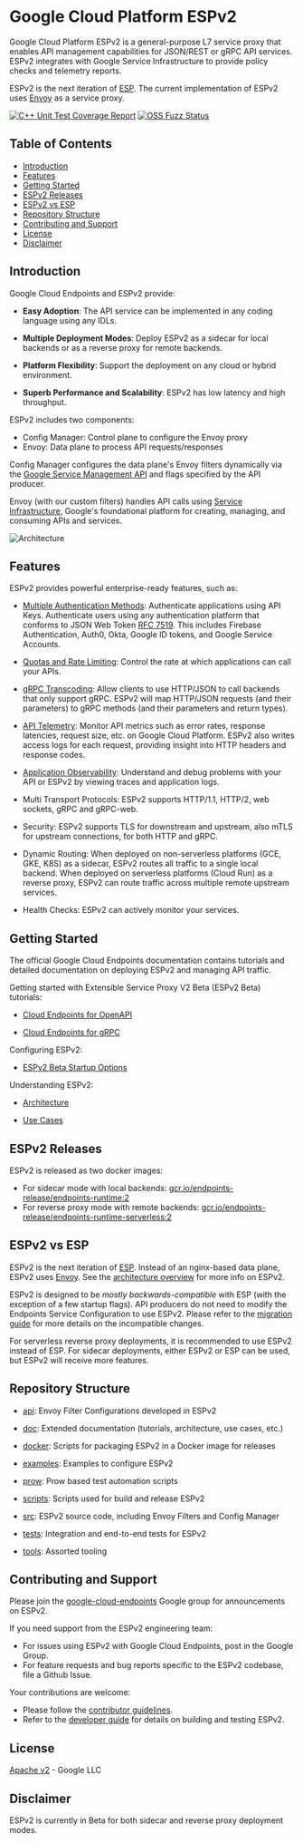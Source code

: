 # Google Cloud Platform ESPv2

Google Cloud Platform ESPv2 is a general-purpose L7 service proxy that enables API management
capabilities for JSON/REST or gRPC API services. ESPv2 integrates with Google Service
Infrastructure to provide policy checks and telemetry reports.

ESPv2 is the next iteration of [ESP](https://github.com/cloudendpoints/esp/).
The current implementation of ESPv2 uses [Envoy](https://www.envoyproxy.io/) as a service proxy.

[![C++ Unit Test Coverage Report](https://img.shields.io/badge/Test%20Coverage-C%2B%2B%20Unit-blue)](https://storage.googleapis.com/esp-v2-coverage/latest/coverage/index.html)
[![OSS Fuzz Status](https://oss-fuzz-build-logs.storage.googleapis.com/badges/esp-v2.svg)](https://bugs.chromium.org/p/oss-fuzz/issues/list?sort=-opened&can=1&q=proj:esp-v2)

## Table of Contents

* [Introduction](#introduction)
* [Features](#features)
* [Getting Started](#getting-started)
* [ESPv2 Releases](#espv2-releases)
* [ESPv2 vs ESP](#espv2-vs-esp)
* [Repository Structure](#repository-structure)
* [Contributing and Support](#contributing-and-support)
* [License](#license)
* [Disclaimer](#disclaimer)

## Introduction

Google Cloud Endpoints and ESPv2 provide:

* **Easy Adoption**: The API service can be implemented in any coding language using any IDLs.

* **Multiple Deployment Modes**: Deploy ESPv2 as a sidecar for local backends or as a reverse proxy for remote backends.

* **Platform Flexibility**: Support the deployment on any cloud or hybrid environment.

* **Superb Performance and Scalability**: ESPv2 has low latency and high throughput.

ESPv2 includes two components:

* Config Manager: Control plane to configure the Envoy proxy
* Envoy: Data plane to process API requests/responses

Config Manager configures the data plane's Envoy filters dynamically via the
[Google Service Management API](https://cloud.google.com/service-infrastructure/docs/service-management/reference/rest/)
and flags specified by the API producer.

Envoy (with our custom filters) handles API calls using [Service Infrastructure](https://cloud.google.com/service-infrastructure/docs/overview),
Google's foundational platform for creating, managing, and consuming APIs and services.

![Architecture](doc/images/architecture.png)

## Features

ESPv2 provides powerful enterprise-ready features, such as:

* [Multiple Authentication Methods](https://cloud.google.com/endpoints/docs/openapi/authentication-method):
Authenticate applications using API Keys. Authenticate users using any authentication platform that conforms
to JSON Web Token [RFC 7519](https://tools.ietf.org/html/rfc7519). This includes Firebase Authentication,
Auth0, Okta, Google ID tokens, and Google Service Accounts.

* [Quotas and Rate Limiting](https://cloud.google.com/endpoints/docs/openapi/quotas-overview):
Control the rate at which applications can call your APIs.

* [gRPC Transcoding](https://cloud.google.com/endpoints/docs/grpc/transcoding):
Allow clients to use HTTP/JSON to call backends that only support gRPC. ESPv2 will map HTTP/JSON requests
(and their parameters) to gRPC methods (and their parameters and return types).

* [API Telemetry](https://cloud.google.com/endpoints/docs/grpc/monitoring-your-api):
Monitor API metrics such as error rates, response latencies, request size, etc. on Google Cloud Platform.
ESPv2 also writes access logs for each request, providing insight into HTTP headers and response codes.

* [Application Observability](https://cloud.google.com/endpoints/docs/grpc/tracing):
Understand and debug problems with your API or ESPv2 by viewing traces and application logs.

* Multi Transport Protocols: ESPv2 supports HTTP/1.1, HTTP/2, web sockets, gRPC and gRPC-web.

* Security: ESPv2 supports TLS for downstream and upstream, also mTLS for upstream connections, for both HTTP and gRPC.

* Dynamic Routing: When deployed on non-serverless platforms (GCE, GKE, K8S) as a sidecar, ESPv2 routes all traffic
to a single local backend. When deployed on serverless platforms (Cloud Run) as a reverse proxy, ESPv2 can route traffic 
across multiple remote upstream services.

* Health Checks: ESPv2 can actively monitor your services.

## Getting Started

The official Google Cloud Endpoints documentation contains tutorials and detailed documentation
on deploying ESPv2 and managing API traffic.

Getting started with Extensible Service Proxy V2 Beta (ESPv2 Beta) tutorials:

* [Cloud Endpoints for OpenAPI](https://cloud.google.com/endpoints/docs/openapi/tutorials)

* [Cloud Endpoints for gRPC](https://cloud.google.com/endpoints/docs/grpc/tutorials)

Configuring ESPv2:

* [ESPv2 Beta Startup Options](https://cloud.google.com/endpoints/docs/openapi/specify-esp-v2-startup-options)

Understanding ESPv2:

* [Architecture](doc/architecture.md)

* [Use Cases](doc/use-cases.md)

## ESPv2 Releases

ESPv2 is released as two docker images:

* For sidecar mode with local backends: [gcr.io/endpoints-release/endpoints-runtime:2](https://gcr.io/endpoints-release/endpoints-runtime:2)
* For reverse proxy mode with remote backends: [gcr.io/endpoints-release/endpoints-runtime-serverless:2](https://gcr.io/endpoints-release/endpoints-runtime-serverless:2)

## ESPv2 vs ESP

ESPv2 is the next iteration of [ESP](https://github.com/cloudendpoints/esp/).
Instead of an nginx-based data plane, ESPv2 uses [Envoy](https://www.envoyproxy.io/).
See the [architecture overview](doc/architecture.md) for more info on ESPv2.

ESPv2 is designed to be *mostly backwards-compatible* with ESP (with the exception of a few startup flags).
API producers do not need to modify the Endpoints Service Configuration to use ESPv2.
Please refer to the [migration guide](https://cloud.google.com/endpoints/docs/grpc/migrate-to-esp-v2)
for more details on the incompatible changes.

For serverless reverse proxy deployments, it is recommended to use ESPv2 instead of ESP.
For sidecar deployments, either ESPv2 or ESP can be used, but ESPv2 will receive more features.

## Repository Structure

* [api](api): Envoy Filter Configurations developed in ESPv2

* [doc](doc): Extended documentation (tutorials, architecture, use cases, etc.)

* [docker](docker): Scripts for packaging ESPv2 in a Docker image for releases

* [examples](examples): Examples to configure ESPv2

* [prow](prow): Prow based test automation scripts

* [scripts](scripts): Scripts used for build and release ESPv2

* [src](src): ESPv2 source code, including Envoy Filters and Config Manager

* [tests](tests): Integration and end-to-end tests for ESPv2

* [tools](third_party/tools): Assorted tooling

## Contributing and Support

Please join the [google-cloud-endpoints](https://groups.google.com/forum/#!forum/google-cloud-endpoints)
Google group for announcements on ESPv2.

If you need support from the ESPv2 engineering team:

* For issues using ESPv2 with Google Cloud Endpoints, post in the Google Group.
* For feature requests and bug reports specific to the ESPv2 codebase, file a Github Issue.

Your contributions are welcome:

* Please follow the [contributor guidelines](CONTRIBUTING.md).
* Refer to the [developer guide](DEVELOPER.md) for details on building and testing ESPv2.

## License

[Apache v2](LICENSE) - Google LLC

## Disclaimer

ESPv2 is currently in Beta for both sidecar and reverse proxy deployment modes.
